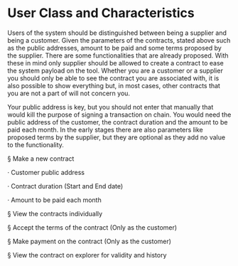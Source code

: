# User Class and Characteristics

Users of the system should be distinguished between being a supplier and being a customer. Given the parameters of the contracts, stated above such as the public addresses, amount to be paid and some terms proposed by the supplier. There are some functionalities that are already proposed. With these in mind only supplier should be allowed to create a contract to ease the system payload on the tool. Whether you are a customer or a supplier you should only be able to see the contract you are associated with, it is also possible to show everything but, in most cases, other contracts that you are not a part of will not concern you.

Your public address is key, but you should not enter that manually that would kill the purpose of signing a transaction on chain. You would need the public address of the customer, the contract duration and the amount to be paid each month. In the early stages there are also parameters like proposed terms by the supplier, but they are optional as they add no value to the functionality.

&#x20;

§  Make a new contract

·         Customer public address

·         Contract duration (Start and End date)

·         Amount to be paid each month

&#x20;

§  View the contracts individually

§  Accept the terms of the contract (Only as the customer)

§  Make payment on the contract (Only as the customer)

§  View the contract on explorer for validity and history
